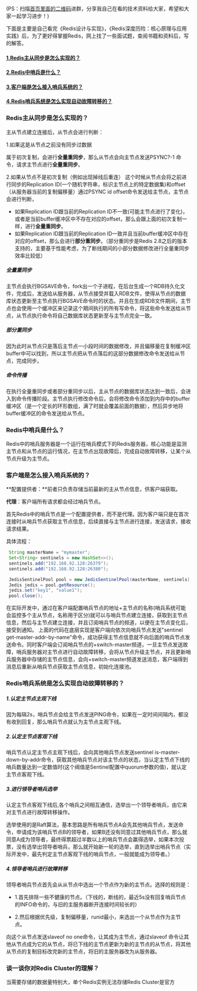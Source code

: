 (PS：扫描[首页里面的二维码](README.md)进群，分享我自己在看的技术资料给大家，希望和大家一起学习进步！)

下面是主要是自己看完《Redis设计与实现》，《Redis深度历险：核心原理与应用实践》后，为了更好得掌握Redis，网上找了一些面试题，查阅书籍和资料后，写的解答。

#### [1.Redis主从同步是怎么实现的？](#Redis主从同步是怎么实现的？)

#### [2.Redis中哨兵是什么？](#Redis中哨兵是什么？)

#### [3.客户端是怎么接入哨兵系统的？](#客户端是怎么接入哨兵系统的？)
#### [4.Redis哨兵系统是怎么实现自动故障转移的？](#Redis哨兵系统是怎么实现自动故障转移的？)

### Redis主从同步是怎么实现的？

主从节点建立连接后，从节点会进行判断：

1.如果这是从节点之前没有同步过数据

属于初次复制，会进行**全量重同步**，那么从节点会向主节点发送PSYNC?-1 命令，请求主节点进行**全量重同步**。

2.如果从节点不是初次复制（例如出现掉线后重连）
这个时候从节点会将之前进行同步的Replication ID(一个随机字符串，标识主节点上的特定数据集)和offset（从服务器当前的复制偏移量）通过PSYNC id offset命令发送给主节点，主节点会进行判断，

* 如果Replication ID跟当前的Replication ID不一致(可能主节点进行了变化)，或者是当前buffer缓冲区中不存在对应的offset，那么会跟上面的初次复制一样，进行**全量重同步**。
* 如果Replication ID跟当前的Replication ID一致并且当前buffer缓冲区中存在对应的offset，那么会进行**部分重同步**。（部分重同步是Redis 2.8之后的版本支持的，主要基于性能考虑，为了断线期间的小部分数据修改进行全量重同步效率比较低）

##### 全量重同步
主节点会执行BGSAVE命令，fork出一个子进程，在后台生成一个RDB持久化文件，完成后，发送给从服务器，从节点接受并载入RDB文件，使得从节点的数据库状态更新至主节点执行BGSAVE命令时的状态。并且在生成RDB文件期间，主节点也会使用一个缓冲区来记录这个期间执行的所有写命令，将这些命令发送给从节点，从节点执行命令将自己数据库状态更新至与主节点完全一致。

##### 部分重同步
因为此时从节点只是落后主节点一小段时间的数据修改，并且偏移量在复制缓冲区buffer中可以找到，所以主节点把从节点落后的这部分数据修改命令发送给从节点，完成同步。

##### 命令传播
在执行全量重同步或者部分重同步以后，主从节点的数据库状态达到一致后，会进入到命令传播阶段。主节点执行修改命令后，会将修改命令添加到内存中的buffer缓冲区（是一个定长的环形数组，满了时就会覆盖前面的数据），然后异步地将buffer缓冲区的命令发送给从节点。

### Redis中哨兵是什么？
Redis中的哨兵服务器是一个运行在哨兵模式下的Redis服务器，核心功能是监测主节点和从节点的运行情况，在主节点出现故障后，完成自动故障转移，让某个从节点升级为主节点。
### 客户端是怎么接入哨兵系统的？
**配置提供者：**前者只负责存储当前最新的主从节点信息，供客户端获取。

**代理**：客户端所有请求都会经过哨兵节点。

首先Redis中的哨兵节点是一个配置提供者，而不是代理。因为客户端只是在首次连接时从哨兵节点获取主节点信息，后续直接与主节点进行连接，发送请求，接收请求结果。

具体流程：

```java
 String masterName = "mymaster";
 Set<String> sentinels = new HashSet<>();
 sentinels.add("192.168.92.128:26379");
 sentinels.add("192.168.92.128:26380");

 JedisSentinelPool pool = new JedisSentinelPool(masterName, sentinels); //初始化过程做了很多工作
 Jedis jedis = pool.getResource();
 jedis.set("key1", "value1");
 pool.close();
```
在实际开发中，通过在客户端配置哨兵节点的地址+主节点的名称(哨兵系统可能会监控多个主从节点，名称用于区分)就可以与哨兵节点建立连接，获取到主节点信息，然后与主节点建立连接，并且订阅哨兵节点的频道，以便在主节点变化后，接受到通知。
上面的代码在底层实现是客户端向依次向哨兵节点发送"sentinel get-master-addr-by-name"命令，成功获得主节点信息就不向后面的哨兵节点发送命令。同时客户端会订阅哨兵节点的+switch-master频道，一旦主节点发送故障，哨兵服务器对主节点进行自动故障转移，会将从节点升级主节点，并且更新哨兵服务器中存储的主节点信息，会向+switch-master频道发送消息，客户端得到消息后重新从哨兵节点获取主节点信息，初始化连接池。

### Redis哨兵系统是怎么实现自动故障转移的？
##### 1.认定主节点主观下线
因为每隔2s，哨兵节点会给主节点发送PING命令，如果在一定时间间隔内，都没有收到回复，那么哨兵节点就认为主节点主观下线。
##### 2.认定主节点客观下线
哨兵节点认定主节点主观下线后，会向其他哨兵节点发送sentinel is-master-down-by-addr命令，获取其他哨兵节点对该主节点的状态，当认定主节点下线的哨兵数量达到一定数值时(这个阀值是Sentinel配置中quorum参数的值)，就认定主节点客观下线。
##### 3.进行领导者哨兵选举
认定主节点客观下线后,各个哨兵之间相互通信，选举出一个领导者哨兵，由它来对主节点进行故障转移操作。

选举使用的是Raft算法，基本思路是所有哨兵节点A会先其他哨兵节点，发送命令，申请成为该哨兵节点B的领导者，如果B还没有同意过其他哨兵节点，那么就同意A成为领导者，最终得票超过半数以上的哨兵节点会赢得选举，如果本次投票，没有选举出领导者哨兵，那么就开始新一轮的选举，直到选举出哨兵节点（实际开发中，最先判定主节点客观下线的哨兵节点，一般就能成为领导者。）
##### 4.领导者哨兵进行故障转移
 领导者哨兵节点首先会从从节点中选出一个节点作为新的主节点。选择的规则是：

* 1.首先排除一些不健康的节点。（下线的，断线的，最近5s没有回复哨兵节点的INFO命令的，与旧的主服务器断开连接时间较长的）

* 2.然后根据优先级，复制偏移量，runid最小，来选出一个从节点作为主节点。

向这个从节点发送slaveof no one命令，让其成为主节点，通过slaveof 命令让其他从节点成为它的从节点，将已下线的主节点更新为新的主节点的从节点，将其他从节点的复制目标改完新的主节点，将旧的主服务器改为从服务器。

### 谈一谈你对Redis Cluster的理解？

当需要存储的数据量特别大，单个Redis实例无法存储Redis Cluster是官方